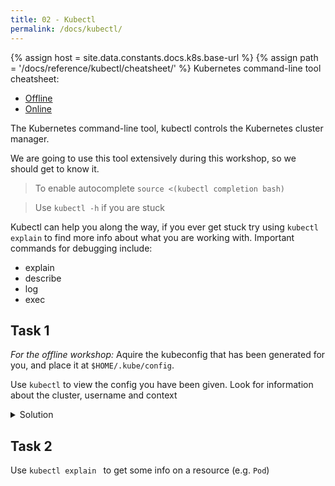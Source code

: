 ```yaml
---
title: 02 - Kubectl
permalink: /docs/kubectl/
---
```


{% assign host = site.data.constants.docs.k8s.base-url %}
{% assign path = '/docs/reference/kubectl/cheatsheet/' %}
Kubernetes command-line tool cheatsheet:
* [Offline]({{host.offline}}{{path}})
* [Online]({{host.online}}{{path}})


The Kubernetes command-line tool, kubectl controls the Kubernetes cluster manager.

We are going to use this tool extensively during this workshop, so we should get to know it.

> To enable autocomplete
`source <(kubectl completion bash)`

> Use `kubectl -h` if you are stuck

Kubectl can help you along the way, if you ever get stuck try using `kubectl explain`
to find more info about what you are working with.
Important commands for debugging include:
- explain
- describe
- log
- exec


## Task 1

*For the offline workshop:* Aquire the kubeconfig that has been generated for you, and place it at `$HOME/.kube/config`.

Use `kubectl` to view the config you have been given. Look for information about the cluster, username and context

<details>
 <summary>Solution</summary>
 <div markdown="1">

### Solution 1: View Config

- `kubectl config view`

 </div>
</details>  


## Task 2

Use `kubectl explain ` to get some info on a resource (e.g. `Pod`)
